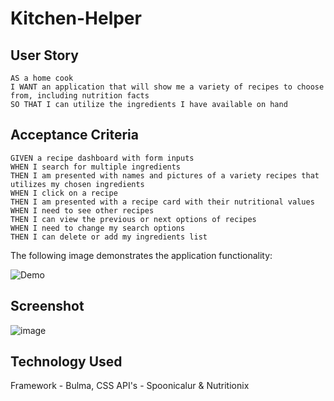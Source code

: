 # Kitchen-Helper

## User Story

```
AS a home cook
I WANT an application that will show me a variety of recipes to choose from, including nutrition facts
SO THAT I can utilize the ingredients I have available on hand
```

## Acceptance Criteria

```
GIVEN a recipe dashboard with form inputs
WHEN I search for multiple ingredients
THEN I am presented with names and pictures of a variety recipes that utilizes my chosen ingredients
WHEN I click on a recipe
THEN I am presented with a recipe card with their nutritional values
WHEN I need to see other recipes
THEN I can view the previous or next options of recipes
WHEN I need to change my search options
THEN I can delete or add my ingredients list
```

The following image demonstrates the application functionality:

![Demo](./assets/kitchen-helper-demo.png)

## Screenshot
![image](https://user-images.githubusercontent.com/70370805/99848215-77ddc280-2b1d-11eb-82e6-634b28a64e61.png)

## Technology Used
Framework - Bulma, CSS
API's - Spoonicalur & Nutritionix
